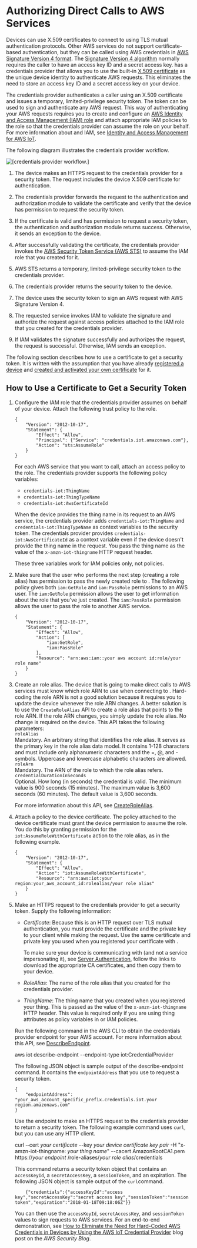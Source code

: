 # Authorizing Direct Calls to AWS Services<a name="authorizing-direct-aws"></a>

Devices can use X\.509 certificates to connect to using TLS mutual authentication protocols\. Other AWS services do not support certificate\-based authentication, but they can be called using AWS credentials in [AWS Signature Version 4 format](https://docs.aws.amazon.com/general/latest/gr/signature-version-4.html)\. The [Signature Version 4 algorithm](https://docs.aws.amazon.com/AmazonS3/latest/API/sig-v4-authenticating-requests.html) normally requires the caller to have an access key ID and a secret access key\. has a credentials provider that allows you to use the built\-in [X\.509 certificate](x509-client-certs.html) as the unique device identity to authenticate AWS requests\. This eliminates the need to store an access key ID and a secret access key on your device\.

The credentials provider authenticates a caller using an X\.509 certificate and issues a temporary, limited\-privilege security token\. The token can be used to sign and authenticate any AWS request\. This way of authenticating your AWS requests requires you to create and configure an [AWS Identity and Access Management \(IAM\) role](https://docs.aws.amazon.com/IAM/latest/UserGuide/id_roles.html) and attach appropriate IAM policies to the role so that the credentials provider can assume the role on your behalf\. For more information about and IAM, see [Identity and Access Management for AWS IoT](security-iam.md)\.

The following diagram illustrates the credentials provider workflow\.

![\[credentials provider workflow.\]](http://docs.aws.amazon.com/iot/latest/developerguide/images/credentials-provider-diagram.png)

1. The device makes an HTTPS request to the credentials provider for a security token\. The request includes the device X\.509 certificate for authentication\.

1. The credentials provider forwards the request to the authentication and authorization module to validate the certificate and verify that the device has permission to request the security token\.

1. If the certificate is valid and has permission to request a security token, the authentication and authorization module returns success\. Otherwise, it sends an exception to the device\.

1. After successfully validating the certificate, the credentials provider invokes the [AWS Security Token Service \(AWS STS\)](https://docs.aws.amazon.com/STS/latest/APIReference/Welcome.html) to assume the IAM role that you created for it\.

1. AWS STS returns a temporary, limited\-privilege security token to the credentials provider\.

1. The credentials provider returns the security token to the device\.

1. The device uses the security token to sign an AWS request with AWS Signature Version 4\.

1. The requested service invokes IAM to validate the signature and authorize the request against access policies attached to the IAM role that you created for the credentials provider\.

1. If IAM validates the signature successfully and authorizes the request, the request is successful\. Otherwise, IAM sends an exception\.

The following section describes how to use a certificate to get a security token\. It is written with the assumption that you have already [registered a device](register-device.html) and [created and activated your own certificate](device-certs-your-own.html) for it\.

## How to Use a Certificate to Get a Security Token<a name="authorizing-direct-aws.walkthrough"></a>

1. Configure the IAM role that the credentials provider assumes on behalf of your device\. Attach the following trust policy to the role\. 

   ```
   {
       "Version": "2012-10-17",
       "Statement": {
           "Effect": "Allow",
           "Principal": {"Service": "credentials.iot.amazonaws.com"},
           "Action": "sts:AssumeRole"
       }
   }
   ```

   For each AWS service that you want to call, attach an access policy to the role\. The credentials provider supports the following policy variables:
   + `credentials-iot:ThingName`
   + `credentials-iot:ThingTypeName`
   + `credentials-iot:AwsCertificateId`

   When the device provides the thing name in its request to an AWS service, the credentials provider adds `credentials-iot:ThingName` and `credentials-iot:ThingTypeName` as context variables to the security token\. The credentials provider provides `credentials-iot:AwsCertificateId` as a context variable even if the device doesn't provide the thing name in the request\. You pass the thing name as the value of the `x-amzn-iot-thingname` HTTP request header\.

   These three variables work for IAM policies only, not policies\.

1. Make sure that the user who performs the next step \(creating a role alias\) has permission to pass the newly created role to \. The following policy gives both `iam:GetRole` and `iam:PassRole` permissions to an AWS user\. The `iam:GetRole` permission allows the user to get information about the role that you've just created\. The `iam:PassRole` permission allows the user to pass the role to another AWS service\.

   ```
   {
       "Version": "2012-10-17",
       "Statement": {
           "Effect": "Allow",
           "Action": [
               "iam:GetRole",
               "iam:PassRole"
           ],
           "Resource": "arn:aws:iam::your aws account id:role/your role name"
       }
   }
   ```

1. Create an role alias\. The device that is going to make direct calls to AWS services must know which role ARN to use when connecting to \. Hard\-coding the role ARN is not a good solution because it requires you to update the device whenever the role ARN changes\. A better solution is to use the `CreateRoleAlias` API to create a role alias that points to the role ARN\. If the role ARN changes, you simply update the role alias\. No change is required on the device\. This API takes the following parameters:  
`roleAlias`  
Mandatory\. An arbitrary string that identifies the role alias\. It serves as the primary key in the role alias data model\. It contains 1\-128 characters and must include only alphanumeric characters and the =, @, and \- symbols\. Uppercase and lowercase alphabetic characters are allowed\.  
`roleArn`  
Mandatory\. The ARN of the role to which the role alias refers\.  
`credentialDurationInSeconds`  
Optional\. How long \(in seconds\) the credential is valid\. The minimum value is 900 seconds \(15 minutes\)\. The maximum value is 3,600 seconds \(60 minutes\)\. The default value is 3,600 seconds\.

   For more information about this API, see [CreateRoleAlias](https://docs.aws.amazon.com/iot/latest/apireference/API_CreateRoleAlias.html)\. 

1. Attach a policy to the device certificate\. The policy attached to the device certificate must grant the device permission to assume the role\. You do this by granting permission for the `iot:AssumeRoleWithCertificate` action to the role alias, as in the following example\.

   ```
   {
       "Version": "2012-10-17",
       "Statement": {
           "Effect": "Allow",
           "Action": "iot:AssumeRoleWithCertificate",
           "Resource": "arn:aws:iot:your region:your_aws_account_id:rolealias/your role alias"
       }
   }
   ```

1. Make an HTTPS request to the credentials provider to get a security token\. Supply the following information:
   + *Certificate*: Because this is an HTTP request over TLS mutual authentication, you must provide the certificate and the private key to your client while making the request\. Use the same certificate and private key you used when you registered your certificate with \.

     To make sure your device is communicating with \(and not a service impersonating it\), see [Server Authentication](x509-client-certs.html#server-authentication), follow the links to download the appropriate CA certificates, and then copy them to your device\.
   + *RoleAlias*: The name of the role alias that you created for the credentials provider\.
   + *ThingName*: The thing name that you created when you registered your thing\. This is passed as the value of the `x-amzn-iot-thingname` HTTP header\. This value is required only if you are using thing attributes as policy variables in or IAM policies\.

   Run the following command in the AWS CLI to obtain the credentials provider endpoint for your AWS account\. For more information about this API, see [DescribeEndpoint](https://docs.aws.amazon.com/iot/latest/apireference/API_DescribeEndpoint.html)\.

   aws iot describe\-endpoint \-\-endpoint\-type iot:CredentialProvider

   The following JSON object is sample output of the describe\-endpoint command\. It contains the `endpointAddress` that you use to request a security token\.

   ```
   {
       "endpointAddress": "your_aws_account_specific_prefix.credentials.iot.your region.amazonaws.com"
   }
   ```

   Use the endpoint to make an HTTPS request to the credentials provider to return a security token\. The following example command uses `curl`, but you can use any HTTP client\.

   curl ‐‐cert *your certificate* \-\-key *your device certificate key pair* \-H "x\-amzn\-iot\-thingname: *your thing name*" \-\-cacert AmazonRootCA1\.pem https://*your endpoint* /role\-aliases/*your role alias*/credentials

   This command returns a security token object that contains an `accessKeyId`, a `secretAccessKey`, a `sessionToken`, and an expiration\. The following JSON object is sample output of the `curl`command\.

   ```
       {"credentials":{"accessKeyId":"access key","secretAccessKey":"secret access key","sessionToken":"session token","expiration":"2018-01-18T09:18:06Z"}}
   ```

   You can then use the `accessKeyId`, `secretAccessKey`, and `sessionToken` values to sign requests to AWS services\. For an end\-to\-end demonstration, see [How to Eliminate the Need for Hard\-Coded AWS Credentials in Devices by Using the AWS IoT Credential Provider](https://aws.amazon.com/blogs/security/how-to-eliminate-the-need-for-hardcoded-aws-credentials-in-devices-by-using-the-aws-iot-credentials-provider/) blog post on the *AWS Security Blog*\.